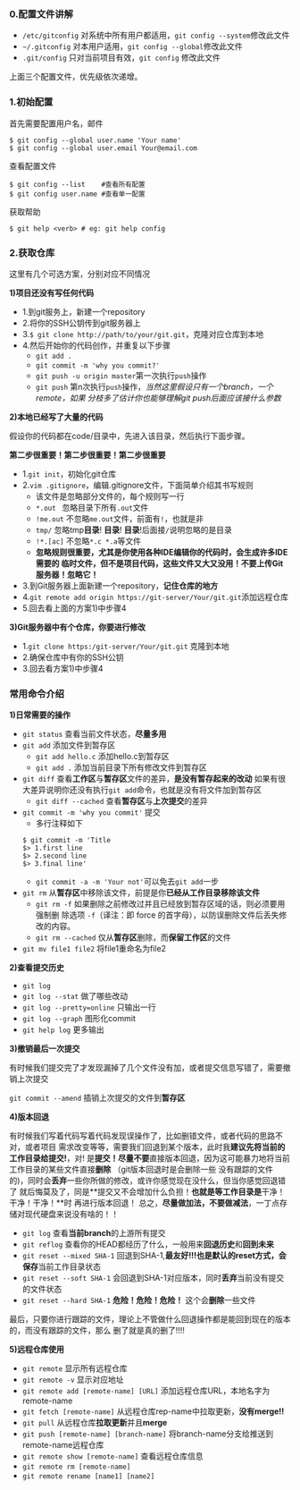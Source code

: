 ### 0.配置文件讲解

- `/etc/gitconfig` 对系统中所有用户都适用，`git config --system`修改此文件
- `~/.gitconfig` 对本用户适用，`git config --global`修改此文件
- `.git/config` 只对当前项目有效，`git config` 修改此文件

上面三个配置文件，优先级依次递增。

###  1.初始配置

首先需要配置用户名，邮件

```
$ git config --global user.name 'Your name'
$ git config --global user.email Your@email.com
```

查看配置文件

```
$ git config --list    #查看所有配置
$ git config user.name #查看单一配置
```

获取帮助

```
$ git help <verb> # eg: git help config
```

### 2.获取仓库

这里有几个可选方案，分别对应不同情况

**1)项目还没有写任何代码**

- 1.到git服务上，新建一个repository
- 2.将你的SSH公钥传到git服务器上
- 3.`$ git clone http://path/to/your/git.git`，克隆对应仓库到本地
- 4.然后开始你的代码创作，并重复以下步骤
  - `git add .`
  - `git commit -m 'why you commit?'`
  - `git push -u origin master`第一次执行`push`操作
  - `git push` 第n次执行`push`操作，*当然这里假设只有一个branch，一个remote，如果
  分枝多了估计你也能够理解git push后面应该接什么参数*


**2)本地已经写了大量的代码**

假设你的代码都在code/目录中，先进入该目录，然后执行下面步骤。

**第二步很重要！第二步很重要！第二步很重要**

- 1.`git init`，初始化git仓库
- 2.`vim .gitignore`，编辑.gitignore文件，下面简单介绍其书写规则
  - 该文件是忽略部分文件的，每个规则写一行
  - `*.out ` 忽略目录下所有`.out`文件
  - `!me.out` 不忽略`me.out`文件，前面有`!`，也就是非
  - `tmp/` 忽略tmp**目录**! **目录**! **目录**!后面接`/`说明忽略的是目录
  - `!*.[ac]` 不忽略`*.c *.a`等文件
  - **忽略规则很重要，尤其是你使用各种IDE编辑你的代码时，会生成许多IDE需要的
  临时文件，但不是项目代码，这些文件又大又没用！不要上传Git服务器！忽略它！**
- 3.到Git服务器上面新建一个repository，**记住仓库的地方**
- 4.`git remote add origin https://git-server/Your/git.git`添加远程仓库
- 5.回去看上面的方案1)中步骤4

**3)Git服务器中有个仓库，你要进行修改**

- 1.`git clone https:/git-server/Your/git.git` 克隆到本地
- 2.确保仓库中有你的SSH公钥
- 3.回去看方案1)中步骤4


### 常用命令介绍

**1)日常需要的操作**

- `git status` 查看当前文件状态，**尽量多用**
- `git add`    添加文件到暂存区
  - `git add hello.c` 添加hello.c到暂存区
  - `git add .` 添加当前目录下所有修改文件到暂存区
- `git diff`   查看**工作区**与**暂存区**文件的差异，**是没有暂存起来的改动**
如果有很大差异说明你还没有执行`git add`命令，也就是没有将文件加到暂存区
  - `git diff --cached` 查看**暂存区**与**上次提交**的差异
- `git commit -m 'why you commit'` 提交
  - 多行注释如下
  ```
  $ git commit -m 'Title
  $> 1.first line
  $> 2.second line
  $> 3.final line'
  ```
  - `git commit -a -m 'Your not'`可以免去`git add`一步
- `git rm` 从**暂存区**中移除该文件，前提是你**已经从工作目录移除该文件**
  - `git rm -f` 如果删除之前修改过并且已经放到暂存区域的话，则必须要用强制删
  除选项 `-f`（译注：即 force 的首字母），以防误删除文件后丢失修改的内容。
  - `git rm --cached` 仅从**暂存区**删除，而**保留工作区**的文件
- `git mv file1 file2` 将file1重命名为file2

**2)查看提交历史**

- `git log`
- `git log --stat` 做了哪些改动
- `git log --pretty=online` 只输出一行
- `git log --graph` 图形化commit
- `git help log` 更多输出

**3)撤销最后一次提交**

有时候我们提交完了才发现漏掉了几个文件没有加，或者提交信息写错了，需要撤销上次提交

`git commit --amend` 插销上次提交的文件到**暂存区**

**4)版本回退**

有时候我们写着代码写着代码发现误操作了，比如删错文件，或者代码的思路不对，或者项目
需求改变等等，需要我们回退到某个版本，此时我**建议先将当前的工作目录给提交!**，对!
是**提交！**尽量**不要**直接版本回退，因为这可能暴力地将当前工作目录的某些文件直接**删除**
（git版本回退时是会删除一些
没有跟踪的文件的)，同时会**丢弃**一些你所做的修改，或许你感觉现在没什么，但当你感觉回退错了
就后悔莫及了，同是**提交又不会增加什么负担！**也就是等工作目录是**干净！干净！干净！**时
再进行版本回退！
总之，**尽量做加法，不要做减法**，一丁点存储对现代硬盘来说没有啥的！！

- `git log` 查看**当前branch**的上游所有提交
- `git reflog` 查看你的HEAD都经历了什么，一般用来**回退历史**和**回到未来**
- `git reset --mixed SHA-1` 回退到SHA-1,**最友好!!!**也是默认的reset方式，会**保存**当前工作目录状态
- `git reset --soft SHA-1` 会回退到SHA-1对应版本，同时**丢弃**当前没有提交的文件状态
- `git reset --hard SHA-1` **危险！危险！危险！** 这个会**删除**一些文件

最后，只要你进行跟踪的文件，理论上不管做什么回退操作都是能回到现在的版本的，而没有跟踪的文件，那么
删了就是真的删了!!!!

**5)远程仓库使用**

- `git remote` 显示所有远程仓库
- `git remote -v` 显示对应地址
- `git remote add [remote-name] [URL]` 添加远程仓库URL，本地名字为remote-name
- `git fetch [remote-name]` 从远程仓库rep-name中拉取更新，**没有merge!!**
- `git pull` 从远程仓库**拉取更新**并且**merge**
- `git push [remote-name] [branch-name]` 将branch-name分支给推送到remote-name远程仓库
- `git remote show [remote-name]` 查看远程仓库信息
- `git remote rm [remote-name]`
- `git remote rename [name1] [name2]`
